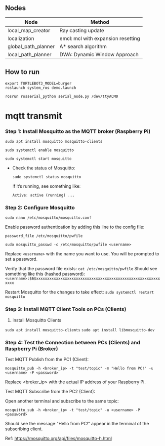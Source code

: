 ## Nodes

| Node                | Method                             |
| ------------------- | ---------------------------------- |
| local_map_creator   | Ray casting update                 |
| localization        | emcl: mcl with expansion resetting |
| global_path_planner | A\* search algorithm               |
| local_path_planner  | DWA: Dynamic Window Approach       |

## How to run

```
export TURTLEBOT3_MODEL=burger
roslaunch system_ros demo.launch

rosrun rosserial_python serial_node.py /dev/ttyACM0
```

# mqtt transmit

### Step 1: Install Mosquitto as the MQTT broker (Raspberry Pi)

`sudo apt install mosquitto mosquitto-clients`

`sudo systemctl enable mosquitto`

`sudo systemctl start mosquitto`

- Check the status of Mosquitto:

  `sudo systemctl status mosquitto`

  If it’s running, see something like:

  `Active: active (running) ...`

### Step 2: Configure Mosquitto

`sudo nano /etc/mosquitto/mosquitto.conf`

Enable password authentication by adding this line to the config file:

`password_file /etc/mosquitto/pwfile`

`sudo mosquitto_passwd -c /etc/mosquitto/pwfile <username>`

Replace `<username>` with the name you want to use. You will be prompted to set a password.

Verify that the password file exists:
`cat /etc/mosquitto/pwfile`
Should see something like this (hashed password):
`<username>:$6$xxxxxxxxxxxxxxxxxxxxxxxxxxxxxxxxxxxxxxxxxxxxxxxxxxxxxxxxxxxx`

Restart Mosquitto for the changes to take effect:
`sudo systemctl restart mosquitto`

### Step 3: Install MQTT Client Tools on PCs (Clients)

1. Install Mosquitto Clients

`sudo apt install mosquitto-clients`
`sudo apt install libmosquitto-dev`

### Step 4: Test the Connection between PCs (Clients) and Raspberry Pi (Broker)

Test MQTT Publish from the PC1 (Client):

`mosquitto_pub -h <broker_ip> -t "test/topic" -m "Hello from PC!" -u <username> -P <password>`

Replace <broker_ip> with the actual IP address of your Raspberry Pi.

Test MQTT Subscribe from the PC2 (Client):

Open another terminal and subscribe to the same topic:

`mosquitto_sub -h <broker_ip> -t "test/topic" -u <username> -P <password>`

Should see the message "Hello from PC!" appear in the terminal of the subscribing client.


Ref: https://mosquitto.org/api/files/mosquitto-h.html
